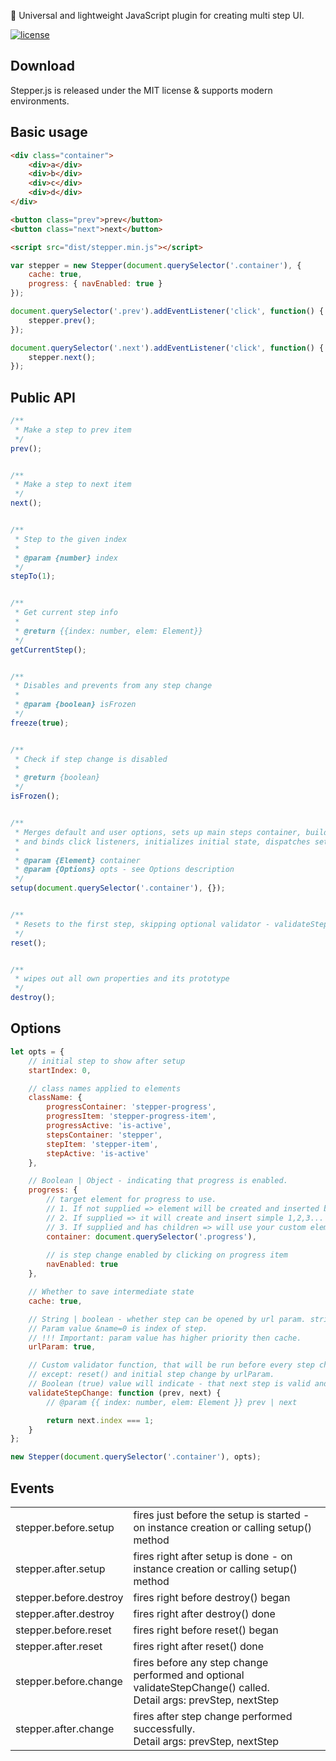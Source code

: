 🌌 Universal and lightweight JavaScript plugin for creating multi step UI.
 
[![license](http://img.shields.io/badge/license-MIT-blue.svg?style=flat)](https://github.com/alx-so/stepper.js/blob/master/LICENSE)

## Download

Stepper.js is released under the MIT license & supports modern environments.

## Basic usage

```html
<div class="container">
    <div>a</div>
    <div>b</div>
    <div>c</div>
    <div>d</div>
</div>

<button class="prev">prev</button>
<button class="next">next</button>

<script src="dist/stepper.min.js"></script>
```

```js
var stepper = new Stepper(document.querySelector('.container'), {
    cache: true,
    progress: { navEnabled: true }
});

document.querySelector('.prev').addEventListener('click', function() {
    stepper.prev();
});

document.querySelector('.next').addEventListener('click', function() {
    stepper.next();
});
```

## Public API

```js
/**
 * Make a step to prev item
 */
prev();


/**
 * Make a step to next item
 */
next();


/**
 * Step to the given index
 * 
 * @param {number} index
 */
stepTo(1);


/**
 * Get current step info
 * 
 * @return {{index: number, elem: Element}}
 */
getCurrentStep();


/**
 * Disables and prevents from any step change
 * 
 * @param {boolean} isFrozen
 */
freeze(true);


/**
 * Check if step change is disabled
 * 
 * @return {boolean}
 */
isFrozen();


/**
 * Merges default and user options, sets up main steps container, builds progress (if enabled)
 * and binds click listeners, initializes initial state, dispatches setup events.
 * 
 * @param {Element} container
 * @param {Options} opts - see Options description
 */
setup(document.querySelector('.container'), {});


/**
 * Resets to the first step, skipping optional validator - validateStepChange
 */
reset();


/**
 * wipes out all own properties and its prototype
 */
destroy();
```

## Options

```js
let opts = {
    // initial step to show after setup
    startIndex: 0,

    // class names applied to elements
    className: {
        progressContainer: 'stepper-progress',
        progressItem: 'stepper-progress-item',
        progressActive: 'is-active',
        stepsContainer: 'stepper',
        stepItem: 'stepper-item',
        stepActive: 'is-active'
    },

    // Boolean | Object - indicating that progress is enabled.
    progress: {
        // target element for progress to use.
        // 1. If not supplied => element will be created and inserted before steps container
        // 2. If supplied => it will create and insert simple 1,2,3...
        // 3. If supplied and has children => will use your custom elements
        container: document.querySelector('.progress'),
        
        // is step change enabled by clicking on progress item
        navEnabled: true
    },

    // Whether to save intermediate state
    cache: true,

    // String | boolean - whether step can be opened by url param. string value is the name of url param &name=.
    // Param value &name=0 is index of step.
    // !!! Important: param value has higher priority then cache.
    urlParam: true,

    // Custom validator function, that will be run before every step change, 
    // except: reset() and initial step change by urlParam.
    // Boolean (true) value will indicate - that next step is valid and can be changed.
    validateStepChange: function (prev, next) {
        // @param {{ index: number, elem: Element }} prev | next

        return next.index === 1;
    }
};

new Stepper(document.querySelector('.container'), opts);
```

## Events

<table>
    <tr>
        <td>
            stepper.before.setup
        </td>
        <td>
            fires just before the setup is started - on instance creation or calling setup() method
        </td>
    </tr>
    <tr>
        <td>
            stepper.after.setup
        </td>
        <td>
            fires right after setup is done - on instance creation or calling setup() method
        </td>
    </tr>
    <tr>
        <td>
            stepper.before.destroy
        </td>
        <td>
            fires right before destroy() began
        </td>
    </tr>
    <tr>
        <td>
            stepper.after.destroy
        </td>
        <td>
            fires right after destroy() done
        </td>
    </tr>
    <tr>
        <td>
            stepper.before.reset
        </td>
        <td>
            fires right before reset() began
        </td>
    </tr>
    <tr>
        <td>
            stepper.after.reset
        </td>
        <td>
            fires right after reset() done
        </td>
    </tr>
    <tr>
        <td>
            stepper.before.change
        </td>
        <td>
            fires before any step change performed and optional validateStepChange() called.<br>
            Detail args: prevStep, nextStep
        </td>
    </tr>
    <tr>
        <td>
            stepper.after.change
        </td>
        <td>
            fires after step change performed successfully.<br>
            Detail args: prevStep, nextStep
        </td>
    </tr>
</table>
